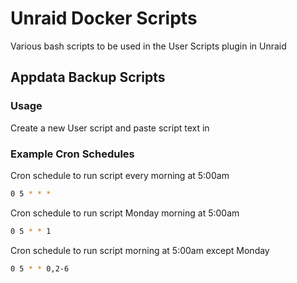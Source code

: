 # Unraid Docker Scripts

Various bash scripts to be used in the User Scripts plugin in Unraid


## Appdata Backup Scripts

### Usage

Create a new User script and paste script text in

### Example Cron Schedules

Cron schedule to run script every morning at 5:00am

```bash
0 5 * * *
```

Cron schedule to run script Monday morning at 5:00am

```bash
0 5 * * 1
```

Cron schedule to run script morning at 5:00am except Monday

```bash
0 5 * * 0,2-6
```
